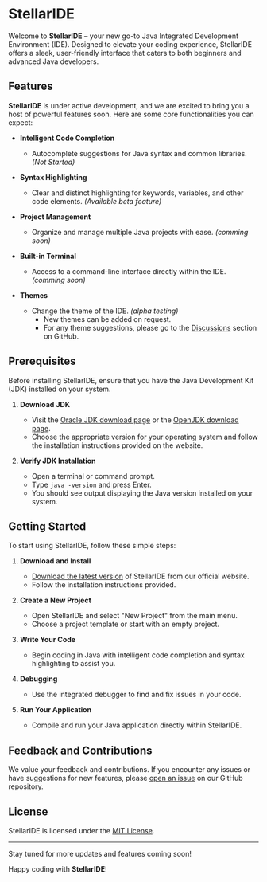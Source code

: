 # StellarIDE

Welcome to **StellarIDE** – your new go-to Java Integrated Development Environment (IDE). Designed to elevate your coding experience, StellarIDE offers a sleek, user-friendly interface that caters to both beginners and advanced Java developers.

## Features

**StellarIDE** is under active development, and we are excited to bring you a host of powerful features soon. Here are some core functionalities you can expect:

- **Intelligent Code Completion**
  - Autocomplete suggestions for Java syntax and common libraries. *(Not Started)*
  
- **Syntax Highlighting**
  - Clear and distinct highlighting for keywords, variables, and other code elements. *(Available beta feature)*
  
- **Project Management**
  - Organize and manage multiple Java projects with ease. *(comming soon)*
  
- **Built-in Terminal**
  - Access to a command-line interface directly within the IDE. *(comming soon)*
- **Themes**
  - Change the theme of the IDE. *(alpha testing)*
    - New themes can be added on request.
    - For any theme suggestions, please go to the [Discussions](https://github.com/abhijeetkakade1234/StellarIDE/discussions/categories/ideas) section on GitHub.




## Prerequisites

Before installing StellarIDE, ensure that you have the Java Development Kit (JDK) installed on your system.

1. **Download JDK**
   - Visit the [Oracle JDK download page](https://www.oracle.com/java/technologies/javase-downloads.html) or the [OpenJDK download page](https://openjdk.java.net/install/).
   - Choose the appropriate version for your operating system and follow the installation instructions provided on the website.

2. **Verify JDK Installation**
   - Open a terminal or command prompt.
   - Type `java -version` and press Enter.
   - You should see output displaying the Java version installed on your system.

## Getting Started

To start using StellarIDE, follow these simple steps:

1. **Download and Install**
   - [Download the latest version](#) of StellarIDE from our official website.
   - Follow the installation instructions provided.

2. **Create a New Project**
   - Open StellarIDE and select "New Project" from the main menu.
   - Choose a project template or start with an empty project.

3. **Write Your Code**
   - Begin coding in Java with intelligent code completion and syntax highlighting to assist you.

4. **Debugging**
   - Use the integrated debugger to find and fix issues in your code.

5. **Run Your Application**
   - Compile and run your Java application directly within StellarIDE.

## Feedback and Contributions

We value your feedback and contributions. If you encounter any issues or have suggestions for new features, please [open an issue](#) on our GitHub repository.

## License

StellarIDE is licensed under the [MIT License](LICENSE).

---

Stay tuned for more updates and features coming soon!

Happy coding with **StellarIDE**!
